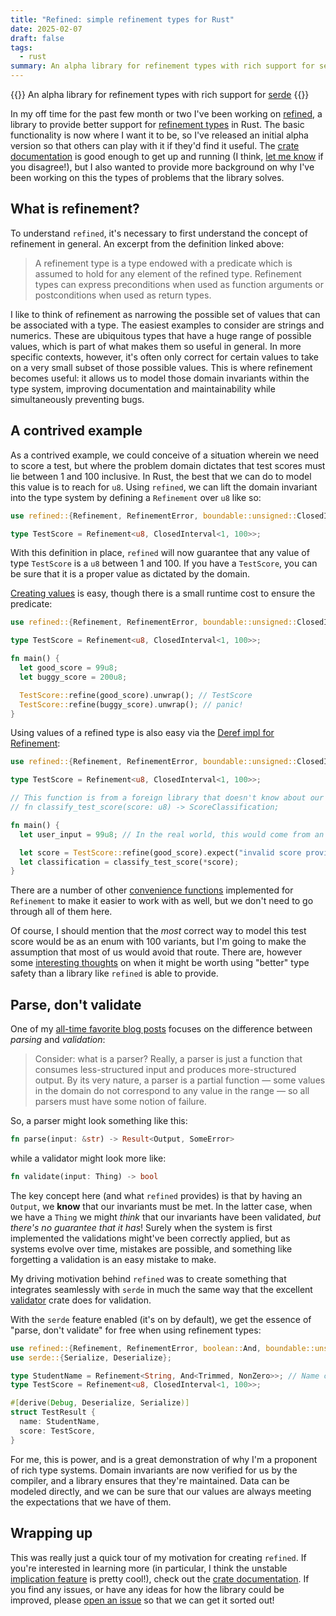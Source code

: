 ```yaml
---
title: "Refined: simple refinement types for Rust"
date: 2025-02-07
draft: false
tags:
  - rust
summary: An alpha library for refinement types with rich support for serde
---
```


<!-- dprint-ignore-start -->
{{<tagline>}}
An alpha library for refinement types with rich support for <a href="https://serde.rs/">serde</a>
{{</tagline>}}
<!-- dprint-ignore-end-->

In my off time for the past few month or two I've been working on
[refined](https://crates.io/crates/refined), a library to provide better support for
[refinement types](https://en.wikipedia.org/wiki/Refinement_type) in Rust. The basic functionality
is now where I want it to be, so I've released an initial alpha version so that others can play with
it if they'd find it useful. The [crate documentation](https://docs.rs/refined/latest/refined/) is
good enough to get up and running (I think,
[let me know](https://github.com/jkaye2012/refined/issues/new?template=Blank+issue) if you
disagree!), but I also wanted to provide more background on why I've been working on this the types
of problems that the library solves.

## What is refinement?

To understand `refined`, it's necessary to first understand the concept of refinement in general. An
excerpt from the definition linked above:

> A refinement type is a type endowed with a predicate which is assumed to hold for any element of
> the refined type. Refinement types can express preconditions when used as function arguments or
> postconditions when used as return types.

I like to think of refinement as narrowing the possible set of values that can be associated with a
type. The easiest examples to consider are strings and numerics. These are ubiquitous types that
have a huge range of possible values, which is part of what makes them so useful in general. In more
specific contexts, however, it's often only correct for certain values to take on a very small
subset of those possible values. This is where refinement becomes useful: it allows us to model
those domain invariants within the type system, improving documentation and maintainability while
simultaneously preventing bugs.

## A contrived example

As a contrived example, we could conceive of a situation wherein we need to score a test, but where
the problem domain dictates that test scores must lie between 1 and 100 inclusive. In Rust, the best
that we can do to model this value is to reach for `u8`. Using `refined`, we can lift the domain
invariant into the type system by defining a `Refinement` over `u8` like so:

```rust
use refined::{Refinement, RefinementError, boundable::unsigned::ClosedInterval};

type TestScore = Refinement<u8, ClosedInterval<1, 100>>;
```

With this definition in place, `refined` will now guarantee that any value of type `TestScore` is a
`u8` between 1 and 100. If you have a `TestScore`, you can be sure that it is a proper value as
dictated by the domain.

[Creating values](https://docs.rs/refined/latest/refined/struct.Refinement.html#method.refine) is
easy, though there is a small runtime cost to ensure the predicate:

```rust
use refined::{Refinement, RefinementError, boundable::unsigned::ClosedInterval};

type TestScore = Refinement<u8, ClosedInterval<1, 100>>;

fn main() {
  let good_score = 99u8;
  let buggy_score = 200u8;

  TestScore::refine(good_score).unwrap(); // TestScore
  TestScore::refine(buggy_score).unwrap(); // panic!
}
```

Using values of a refined type is also easy via the
[Deref impl for Refinement](https://docs.rs/refined/latest/refined/struct.Refinement.html#impl-Deref-for-Refinement%3CT,+P%3E):

```rust
use refined::{Refinement, RefinementError, boundable::unsigned::ClosedInterval};

type TestScore = Refinement<u8, ClosedInterval<1, 100>>;

// This function is from a foreign library that doesn't know about our TestScore type
// fn classify_test_score(score: u8) -> ScoreClassification;

fn main() {
  let user_input = 99u8; // In the real world, this would come from an external source that we don't have control over

  let score = TestScore::refine(good_score).expect("invalid score provided");
  let classification = classify_test_score(*score);
}
```

There are a number of other
[convenience functions](https://docs.rs/refined/latest/refined/struct.Refinement.html#implementations)
implemented for `Refinement` to make it easier to work with as well, but we don't need to go through
all of them here.

Of course, I should mention that the _most_ correct way to model this test score would be as an enum
with 100 variants, but I'm going to make the assumption that most of us would avoid that route.
There are, however some
[interesting thoughts](https://lexi-lambda.github.io/blog/2020/11/01/names-are-not-type-safety/) on
when it might be worth using "better" type safety than a library like `refined` is able to provide.

## Parse, don't validate

One of my
[all-time favorite blog posts](https://lexi-lambda.github.io/blog/2019/11/05/parse-don-t-validate/)
focuses on the difference between _parsing_ and _validation_:

> Consider: what is a parser? Really, a parser is just a function that consumes less-structured
> input and produces more-structured output. By its very nature, a parser is a partial function —
> some values in the domain do not correspond to any value in the range — so all parsers must have
> some notion of failure.

So, a parser might look something like this:

```rust
fn parse(input: &str) -> Result<Output, SomeError>
```

while a validator might look more like:

```rust
fn validate(input: Thing) -> bool
```

The key concept here (and what `refined` provides) is that by having an `Output`, we **know** that
our invariants must be met. In the latter case, when we have a `Thing` we might _think_ that our
invariants have been validated, _but there's no guarantee that it has_! Surely when the system is
first implemented the validations might've been correctly applied, but as systems evolve over time,
mistakes are possible, and something like forgetting a validation is an easy mistake to make.

My driving motivation behind `refined` was to create something that integrates seamlessly with
`serde` in much the same way that the excellent [validator](https://crates.io/crates/validator)
crate does for validation.

With the `serde` feature enabled (it's on by default), we get the essence of "parse, don't validate"
for free when using refinement types:

```rust
use refined::{Refinement, RefinementError, boolean::And, boundable::unsigned::{ClosedInterval, NonZero}, string::Trimmed};
use serde::{Serialize, Deserialize};

type StudentName = Refinement<String, And<Trimmed, NonZero>>; // Name can't start or end with whitespace, and can't be the empty string
type TestScore = Refinement<u8, ClosedInterval<1, 100>>;

#[derive(Debug, Deserialize, Serialize)]
struct TestResult {
  name: StudentName,
  score: TestScore,
}
```

For me, this is power, and is a great demonstration of why I'm a proponent of rich type systems.
Domain invariants are now verified for us by the compiler, and a library ensures that they're
maintained. Data can be modeled directly, and we can be sure that our values are always meeting the
expectations that we have of them.

## Wrapping up

This was really just a quick tour of my motivation for creating `refined`. If you're interested in
learning more (in particular, I think the unstable
[implication feature](https://docs.rs/refined/latest/refined/implication/trait.Implies.html) is
pretty cool!), check out the
[crate documentation](https://docs.rs/refined/latest/refined/index.html). If you find any issues, or
have any ideas for how the library could be improved, please
[open an issue](https://github.com/jkaye2012/refined/issues/new?template=Blank+issue) so that we can
get it sorted out!

